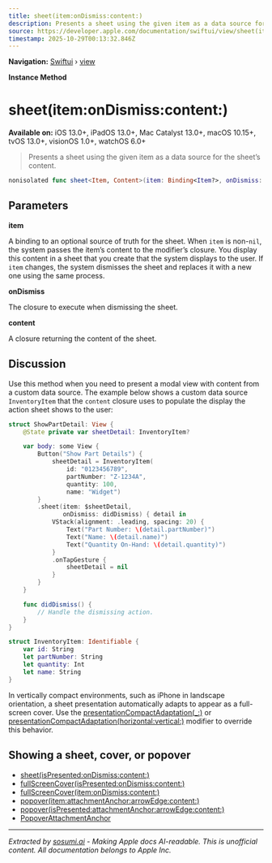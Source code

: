 ```yaml
---
title: sheet(item:onDismiss:content:)
description: Presents a sheet using the given item as a data source for the sheet’s content.
source: https://developer.apple.com/documentation/swiftui/view/sheet(item:ondismiss:content:)
timestamp: 2025-10-29T00:13:32.846Z
---
```


**Navigation:** [Swiftui](/documentation/swiftui) › [view](/documentation/swiftui/view)

**Instance Method**

# sheet(item:onDismiss:content:)

**Available on:** iOS 13.0+, iPadOS 13.0+, Mac Catalyst 13.0+, macOS 10.15+, tvOS 13.0+, visionOS 1.0+, watchOS 6.0+

> Presents a sheet using the given item as a data source for the sheet’s content.

```swift
nonisolated func sheet<Item, Content>(item: Binding<Item?>, onDismiss: (() -> Void)? = nil, @ViewBuilder content: @escaping (Item) -> Content) -> some View where Item : Identifiable, Content : View
```

## Parameters

**item**

A binding to an optional source of truth for the sheet. When `item` is non-`nil`, the system passes the item’s content to the modifier’s closure. You display this content in a sheet that you create that the system displays to the user. If `item` changes, the system dismisses the sheet and replaces it with a new one using the same process.



**onDismiss**

The closure to execute when dismissing the sheet.



**content**

A closure returning the content of the sheet.



## Discussion

Use this method when you need to present a modal view with content from a custom data source. The example below shows a custom data source `InventoryItem` that the `content` closure uses to populate the display the action sheet shows to the user:

```swift
struct ShowPartDetail: View {
    @State private var sheetDetail: InventoryItem?

    var body: some View {
        Button("Show Part Details") {
            sheetDetail = InventoryItem(
                id: "0123456789",
                partNumber: "Z-1234A",
                quantity: 100,
                name: "Widget")
        }
        .sheet(item: $sheetDetail,
               onDismiss: didDismiss) { detail in
            VStack(alignment: .leading, spacing: 20) {
                Text("Part Number: \(detail.partNumber)")
                Text("Name: \(detail.name)")
                Text("Quantity On-Hand: \(detail.quantity)")
            }
            .onTapGesture {
                sheetDetail = nil
            }
        }
    }

    func didDismiss() {
        // Handle the dismissing action.
    }
}

struct InventoryItem: Identifiable {
    var id: String
    let partNumber: String
    let quantity: Int
    let name: String
}
```



In vertically compact environments, such as iPhone in landscape orientation, a sheet presentation automatically adapts to appear as a full-screen cover. Use the [presentationCompactAdaptation(_:)](/documentation/swiftui/view/presentationcompactadaptation(_:)) or [presentationCompactAdaptation(horizontal:vertical:)](/documentation/swiftui/view/presentationcompactadaptation(horizontal:vertical:)) modifier to override this behavior.

## Showing a sheet, cover, or popover

- [sheet(isPresented:onDismiss:content:)](/documentation/swiftui/view/sheet(ispresented:ondismiss:content:))
- [fullScreenCover(isPresented:onDismiss:content:)](/documentation/swiftui/view/fullscreencover(ispresented:ondismiss:content:))
- [fullScreenCover(item:onDismiss:content:)](/documentation/swiftui/view/fullscreencover(item:ondismiss:content:))
- [popover(item:attachmentAnchor:arrowEdge:content:)](/documentation/swiftui/view/popover(item:attachmentanchor:arrowedge:content:))
- [popover(isPresented:attachmentAnchor:arrowEdge:content:)](/documentation/swiftui/view/popover(ispresented:attachmentanchor:arrowedge:content:))
- [PopoverAttachmentAnchor](/documentation/swiftui/popoverattachmentanchor)

---

*Extracted by [sosumi.ai](https://sosumi.ai) - Making Apple docs AI-readable.*
*This is unofficial content. All documentation belongs to Apple Inc.*
